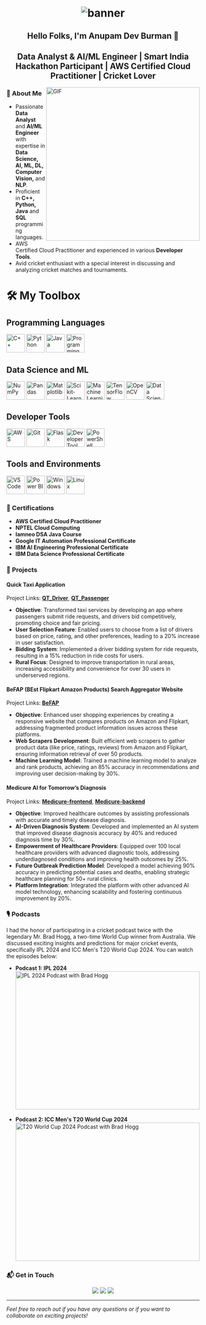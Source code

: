 <h1 align="center">
  <img src="https://github.com/AnupamDB/AnupamDB/assets/107240384/fb74c1ed-336f-456c-9a3f-2751dc73a461" alt="banner">
</h1>

<h2 align="center">Hello Folks, I'm Anupam Dev Burman 👋</h2>
<h2 align="center">Data Analyst & AI/ML Engineer | Smart India Hackathon Participant | AWS Certified Cloud Practitioner | Cricket Lover</h2>


<img align="right" alt="GIF" src="https://media.giphy.com/media/836HiJc7pgzy8iNXCn/giphy.gif" width="400"/>

### 🚀 About Me
- Passionate **Data Analyst** and **AI/ML Engineer** with expertise in **Data Science, AI, ML, DL, Computer Vision,** and **NLP**.
- Proficient in **C++, Python, Java** and **SQL** programming languages.
- AWS Certified Cloud Practitioner and experienced in various **Developer Tools**.
- Avid cricket enthusiast with a special interest in discussing and analyzing cricket matches and tournaments.

# 🛠️ My Toolbox

## Programming Languages
<p align="left">
  <img src="https://img.icons8.com/color/48/000000/c-plus-plus-logo.png" width="48" height="48" alt="C++"/>
  <img src="https://img.icons8.com/color/48/000000/python.png" width="48" height="48" alt="Python"/>
  <img src="https://img.icons8.com/color/48/000000/java-coffee-cup-logo.png" width="48" height="48" alt="Java"/>
  <img src="https://img.icons8.com/?size=100&id=Ign0QG33bZzq&format=png&color=000000" width="48" height="48" alt="Programming Language"/>
</p>

## Data Science and ML
<p align="left">
  <img src="https://img.icons8.com/color/48/000000/numpy.png" width="48" height="48" alt="NumPy"/>
  <img src="https://img.icons8.com/color/48/000000/pandas.png" width="48" height="48" alt="Pandas"/>
  <img src="https://seeklogo.com/images/M/matplotlib-logo-7676870AC0-seeklogo.com.png" width="48" height="48" alt="Matplotlib"/>
  <img src="https://quintagroup.com/cms/python/images/scikit-learn-logo.png/@@images/4a0dce0a-be5d-4d11-a913-f53f9e5abf16.png" width="48" height="48" alt="Scikit-Learn"/>
  <img src="https://img.icons8.com/?size=100&id=jH4BpkMnRrU5&format=png&color=000000" width="48" height="48" alt="Machine Learning"/>
  <img src="https://img.icons8.com/color/48/000000/tensorflow.png" width="48" height="48" alt="TensorFlow"/>
  <img src="https://img.icons8.com/color/48/000000/opencv.png" width="48" height="48" alt="OpenCV"/>
  <img src="https://img.icons8.com/?size=100&id=qGUfLiYi1bRN&format=png&color=000000" width="48" height="48" alt="Data Science"/>
</p>

## Developer Tools
<p align="left">
  <img src="https://img.icons8.com/color/48/000000/amazon-web-services.png" width="48" height="48" alt="AWS"/>
  <img src="https://img.icons8.com/color/48/000000/git.png" width="48" height="48" alt="Git"/>
  <img src="https://img.icons8.com/ios-filled/50/000000/flask.png" width="48" height="48" alt="Flask"/>
  <img src="https://img.icons8.com/?size=100&id=QEQQKirln6Tf&format=png&color=000000" width="48" height="48" alt="Developer Tool"/>
  <img src="https://img.icons8.com/color/48/000000/powershell.png" width="48" height="48" alt="PowerShell"/>
</p>

## Tools and Environments
<p align="left">
  <img src="https://img.icons8.com/color/48/000000/visual-studio-code-2019.png" width="48" height="48" alt="VS Code"/>
  <img src="https://img.icons8.com/color/48/000000/power-bi.png" width="48" height="48" alt="Power BI"/>
  <img src="https://img.icons8.com/color/48/000000/windows-10.png" width="48" height="48" alt="Windows"/>
  <img src="https://img.icons8.com/color/48/000000/linux.png" width="48" height="48" alt="Linux"/>
</p>

### 📜 Certifications
- **AWS Certified Cloud Practitioner**
- **NPTEL Cloud Computing**
- **Iamneo DSA Java Course**
- **Google IT Automation Professional Certificate**
- **IBM AI Engineering Professional Certificate**
- **IBM Data Science Professional Certificate**

### 🌟 Projects

#### Quick Taxi Application
Project Links: **[QT_Driver](https://github.com/AnupamDB/QT_Driver)**, **[QT_Passenger](https://github.com/AnupamDB/QT_Passenger)**
  - **Objective**: Transformed taxi services by developing an app where passengers submit ride requests, and drivers bid competitively, promoting choice and fair pricing.
  - **User Selection Feature**: Enabled users to choose from a list of drivers based on price, rating, and other preferences, leading to a 20% increase in user satisfaction.
  - **Bidding System**: Implemented a driver bidding system for ride requests, resulting in a 15% reduction in ride costs for users.
  - **Rural Focus**: Designed to improve transportation in rural areas, increasing accessibility and convenience for over 30 users in underserved regions.

#### BeFAP (BEst Flipkart Amazon Products) Search Aggregator Website
Project Links: **[BeFAP](https://github.com/AnupamDB/Project-Exhibition-BeFAP)**
  - **Objective**: Enhanced user shopping experiences by creating a responsive website that compares products on Amazon and Flipkart, addressing fragmented product information issues across these platforms.
  - **Web Scrapers Development**: Built efficient web scrapers to gather product data (like price, ratings, reviews) from Amazon and Flipkart, ensuring information retrieval of over 50 products.
  - **Machine Learning Model**: Trained a machine learning model to analyze and rank products, achieving an 85% accuracy in recommendations and improving user decision-making by 30%.

#### Medicure AI for Tomorrow’s Diagnosis
Project Links: **[Medicure-frontend](https://github.com/AnupamDB/medicure-frontend)**, **[Medicure-backend](https://github.com/AnupamDB/medicure-backend)**
  - **Objective**: Improved healthcare outcomes by assisting professionals with accurate and timely disease diagnosis.
  - **AI-Driven Diagnosis System**: Developed and implemented an AI system that improved disease diagnosis accuracy by 40% and reduced diagnosis time by 30%.
  - **Empowerment of Healthcare Providers**: Equipped over 100 local healthcare providers with advanced diagnostic tools, addressing underdiagnosed conditions and improving health outcomes by 25%.
  - **Future Outbreak Prediction Model**: Developed a model achieving 90% accuracy in predicting potential cases and deaths, enabling strategic healthcare planning for 50+ rural clinics.
  - **Platform Integration**: Integrated the platform with other advanced AI model technology, enhancing scalability and fostering continuous improvement by 20%.

### 🎙️ Podcasts
I had the honor of participating in a cricket podcast twice with the legendary Mr. Brad Hogg, a two-time World Cup winner from Australia. We discussed exciting insights and predictions for major cricket events, specifically IPL 2024 and ICC Men's T20 World Cup 2024. You can watch the episodes below:

- **Podcast 1: IPL 2024**  
  <a href="https://www.youtube.com/live/waG_2ZL9Cms?feature=shared" target="_blank">
  <img src="https://img.youtube.com/vi/waG_2ZL9Cms/0.jpg" alt="IPL 2024 Podcast with Brad Hogg" width="480" height="360"/>
</a>

- **Podcast 2: ICC Men's T20 World Cup 2024**  
  <a href="https://www.youtube.com/live/EAF5gP307y0?feature=shared" target="_blank">
  <img src="https://img.youtube.com/vi/EAF5gP307y0/0.jpg" alt="T20 World Cup 2024 Podcast with Brad Hogg" width="480" height="360"/>
</a>

### 📬 Get in Touch
<p align="center">
  <a href="mailto:anupamdevburman@gmail.com"><img src="https://img.shields.io/badge/Email-D14836?style=for-the-badge&logo=gmail&logoColor=white"></a>
  <a href="https://www.linkedin.com/in/anupam-dev-burman-0ba9b922a/"><img src="https://img.shields.io/badge/LinkedIn-0077B5?style=for-the-badge&logo=linkedin&logoColor=white"></a>
  <a href="https://github.com/AnupamDB"><img src="https://img.shields.io/badge/GitHub-181717?style=for-the-badge&logo=github&logoColor=white"></a>
</p>

---

*Feel free to reach out if you have any questions or if you want to collaborate on exciting projects!*
